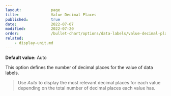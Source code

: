 ```yaml
---
layout:             page
title:              Value Decimal Places
published:          true
date:               2022-07-07
modified:   	    2022-07-20
order:              /bullet-chart/options/data-labels/value-decimal-places
related:
    - display-unit.md
---
```


**Default value:** Auto

This option defines the number of decimal places for the value of data labels. 

> Use *Auto* to display the most relevant decimal places for each value depending on the total number of decimal places each value has.